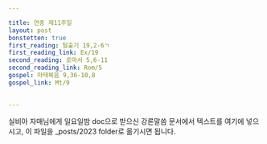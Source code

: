 ```yaml
---

title: 연중 제11주일
layout: post 
bonstetten: true
first_reading: 탈출기 19,2-6ㄱ
first_reading_link: Ex/19
second_reading: 로마서 5,6-11
second_reading_link: Rom/5
gospel: 마태복음 9,36-10,8
gospel_link: Mt/9
 

---
```



실비아 자매님에게 일요일밤 doc으로 받으신
강론말씀 문서에서
텍스트를 여기에 넣으시고,
이 파일을 _posts/2023 folder로 옮기시면 됩니다.
